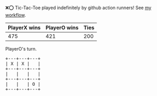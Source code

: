 :x::o: Tic-Tac-Toe played indefinitely by github action runners! See [my workflow](.github/workflows/play.yaml).

|PlayerX wins|PlayerO wins|Ties|
|-|-|-|
|475|421|200|

PlayerO's turn.

<pre>
+---+---+---+
| X | X |   |
+---+---+---+
|   |   |   |
+---+---+---+
|   |   | O |
+---+---+---+
</pre>